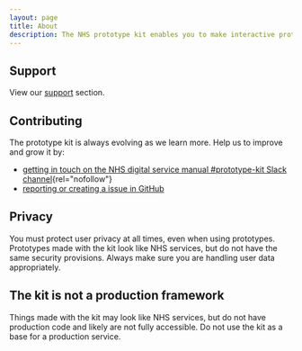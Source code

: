 ```yaml
---
layout: page
title: About
description: The NHS prototype kit enables you to make interactive prototypes that look like NHS services, such as the NHS website ([www.nhs.uk](http://nhs.uk)). The prototypes you make are a great way to show ideas to others and for conducting user research.
---
```


## Support

View our [support](/support) section.

## Contributing

The prototype kit is always evolving as we learn more. Help us to improve and grow it by:

- [getting in touch on the NHS digital service manual #prototype-kit Slack channel](https://nhs-service-manual.slack.com/messages/CFYL2GDGW){rel="nofollow"}
- [reporting or creating a issue in GitHub](https://github.com/nhsuk/nhsuk-prototype-kit/issues/new/choose)

## Privacy

You must protect user privacy at all times, even when using prototypes. Prototypes made with the kit look like NHS services, but do not have the same security provisions. Always make sure you are handling user data appropriately.

## The kit is not a production framework

Things made with the kit may look like NHS services, but do not have production code and likely are not fully accessible. Do not use the kit as a base for a production service.
